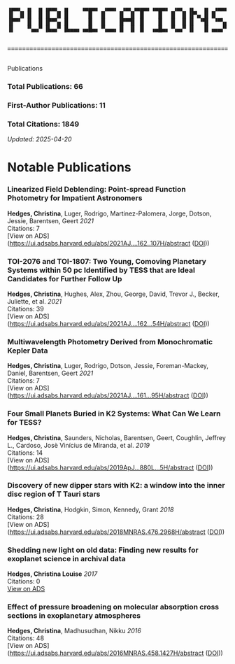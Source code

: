 <div class="ascii-wrapper">
<pre class="ascii-art">
▗▄▄▖ ▗▖ ▗▖▗▄▄▖ ▗▖   ▗▄▄▄▖ ▗▄▄▖ ▗▄▖▗▄▄▄▖▗▄▄▄▖ ▗▄▖ ▗▖  ▗▖ ▗▄▄▖
▐▌ ▐▌▐▌ ▐▌▐▌ ▐▌▐▌     █  ▐▌   ▐▌ ▐▌ █    █  ▐▌ ▐▌▐▛▚▖▐▌▐▌
▐▛▀▘ ▐▌ ▐▌▐▛▀▚▖▐▌     █  ▐▌   ▐▛▀▜▌ █    █  ▐▌ ▐▌▐▌ ▝▜▌ ▝▀▚▖
▐▌   ▝▚▄▞▘▐▙▄▞▘▐▙▄▄▖▗▄█▄▖▝▚▄▄▖▐▌ ▐▌ █  ▗▄█▄▖▝▚▄▞▘▐▌  ▐▌▗▄▄▞▘

============================================================
</pre>
<div class="ascii-title-mobile">Publications</div>
</div>

### Total Publications: 66

### First-Author Publications: 11

### Total Citations: 1849

*Updated: 2025-04-20*

# Notable Publications

### Linearized Field Deblending: Point-spread Function Photometry for Impatient Astronomers

**Hedges, Christina**, Luger, Rodrigo, Martinez-Palomera, Jorge, Dotson, Jessie, Barentsen, Geert
*2021*  
Citations: 7  
[View on ADS](https://ui.adsabs.harvard.edu/abs/2021AJ....162..107H/abstract ([DOI](https://doi.org/10.3847/1538-3881/ac0825)))

### TOI-2076 and TOI-1807: Two Young, Comoving Planetary Systems within 50 pc Identified by TESS that are Ideal Candidates for Further Follow Up

**Hedges, Christina**, Hughes, Alex, Zhou, George, David, Trevor J., Becker, Juliette, et al.
*2021*  
Citations: 39  
[View on ADS](https://ui.adsabs.harvard.edu/abs/2021AJ....162...54H/abstract ([DOI](https://doi.org/10.3847/1538-3881/ac06cd)))

### Multiwavelength Photometry Derived from Monochromatic Kepler Data

**Hedges, Christina**, Luger, Rodrigo, Dotson, Jessie, Foreman-Mackey, Daniel, Barentsen, Geert
*2021*  
Citations: 7  
[View on ADS](https://ui.adsabs.harvard.edu/abs/2021AJ....161...95H/abstract ([DOI](https://doi.org/10.3847/1538-3881/abd31c)))

### Four Small Planets Buried in K2 Systems: What Can We Learn for TESS?

**Hedges, Christina**, Saunders, Nicholas, Barentsen, Geert, Coughlin, Jeffrey L., Cardoso, Josè Vinícius de Miranda, et al.
*2019*  
Citations: 14  
[View on ADS](https://ui.adsabs.harvard.edu/abs/2019ApJ...880L...5H/abstract ([DOI](https://doi.org/10.3847/2041-8213/ab2a74)))

### Discovery of new dipper stars with K2: a window into the inner disc region of T Tauri stars

**Hedges, Christina**, Hodgkin, Simon, Kennedy, Grant
*2018*  
Citations: 28  
[View on ADS](https://ui.adsabs.harvard.edu/abs/2018MNRAS.476.2968H/abstract ([DOI](https://doi.org/10.1093/mnras/sty328)))

### Shedding new light on old data: Finding new results for exoplanet science in archival data

**Hedges, Christina Louise**
*2017*  
Citations: 0  
[View on ADS](https://ui.adsabs.harvard.edu/abs/2017PhDT.......274H/abstract)

### Effect of pressure broadening on molecular absorption cross sections in exoplanetary atmospheres

**Hedges, Christina**, Madhusudhan, Nikku
*2016*  
Citations: 48  
[View on ADS](https://ui.adsabs.harvard.edu/abs/2016MNRAS.458.1427H/abstract ([DOI](https://doi.org/10.1093/mnras/stw278)))
